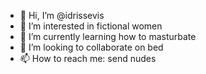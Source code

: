 - 👋 Hi, I’m @idrissevis
- 👀 I’m interested in fictional women
- 🌱 I’m currently learning how to masturbate
- 💞️ I’m looking to collaborate on bed
- 📫 How to reach me: send nudes
